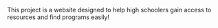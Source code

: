 This project is a website designed to help high schoolers gain access to resources and find programs easily!
